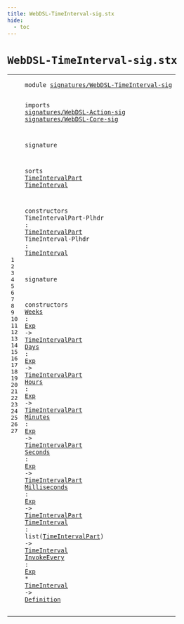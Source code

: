 ```yaml
---
title: WebDSL-TimeInterval-sig.stx
hide:
  - toc
---
```


# `WebDSL-TimeInterval-sig.stx`



[pdmosses/webdsl-statix/webdslstatix/src-gen/statix/signatures/WebDSL-TimeInterval-sig.stx]: https://github.com/pdmosses/webdsl-statix/blob/master/webdslstatix/src-gen/statix/signatures/WebDSL-TimeInterval-sig.stx "The source file on GitHub"

<div class="stx"><table class="highlighttable"><tbody><tr><td class="linenos"><div class="linenodiv"><pre><span></span>1
2
3
4
5
6
7
8
9
10
11
12
13
14
15
16
17
18
19
20
21
22
23
24
25
26
27
</pre></div></td>
<td class="code"><pre><code><span class="keyword">module</span> <a href="../webdsl-statix-sig.stx#signatures/WebDSL-TimeInterval-sig_736_770" id="signatures/WebDSL-TimeInterval-sig_7_41" title="Referenced at ../webdsl-statix-sig.stx line 25">signatures/WebDSL-TimeInterval-sig</a>

<span class="keyword">imports</span>
  <a href="../WebDSL-Action-sig.stx#signatures/WebDSL-Action-sig_7_35" id="signatures/WebDSL-Action-sig_53_81" title="Defined at ../WebDSL-Action-sig.stx line 1">signatures/WebDSL-Action-sig</a>
  <a href="../WebDSL-Core-sig.stx#signatures/WebDSL-Core-sig_7_33" id="signatures/WebDSL-Core-sig_84_110" title="Defined at ../WebDSL-Core-sig.stx line 1">signatures/WebDSL-Core-sig</a>

<span class="keyword">signature</span>

  <span class="keyword">sorts</span>
    <a href="#TimeIntervalPart_214_230" id="TimeIntervalPart_135_151" title="Referenced at line 14, 20, 21, 22, 23, 24, 25, 26; ../../../../trans/static-semantics/actions/functions.stx line 71">TimeIntervalPart</a>
    <a href="#TimeInterval_256_268" id="TimeInterval_156_168" title="Referenced at line 15, 26, 27">TimeInterval</a>

  <span class="keyword">constructors</span>
    <span id="TimeIntervalPart-Plhdr_189_211" title="Not referenced locally, nor via imports">TimeIntervalPart-Plhdr</span> : <a href="#TimeIntervalPart_135_151" id="TimeIntervalPart_214_230" title="Defined at line 10">TimeIntervalPart</a>
    <span id="TimeInterval-Plhdr_235_253" title="Not referenced locally, nor via imports">TimeInterval-Plhdr</span> : <a href="#TimeInterval_156_168" id="TimeInterval_256_268" title="Defined at line 11">TimeInterval</a>

<span class="keyword">signature</span>

  <span class="keyword">constructors</span>
    <a href="../../../../trans/static-semantics/actions/functions.stx#Weeks_2941_2946" id="Weeks_300_305" title="Referenced at ../../../../trans/static-semantics/actions/functions.stx line 72">Weeks</a> : <a href="../WebDSL-Action-sig.stx#Exp_404_407" id="Exp_308_311" title="Defined at ../WebDSL-Action-sig.stx line 25">Exp</a> -&gt; <a href="#TimeIntervalPart_135_151" id="TimeIntervalPart_315_331" title="Defined at line 10">TimeIntervalPart</a>
    <a href="../../../../trans/static-semantics/actions/functions.stx#Days_3016_3020" id="Days_336_340" title="Referenced at ../../../../trans/static-semantics/actions/functions.stx line 73">Days</a> : <a href="../WebDSL-Action-sig.stx#Exp_404_407" id="Exp_343_346" title="Defined at ../WebDSL-Action-sig.stx line 25">Exp</a> -&gt; <a href="#TimeIntervalPart_135_151" id="TimeIntervalPart_350_366" title="Defined at line 10">TimeIntervalPart</a>
    <a href="../../../../trans/static-semantics/actions/functions.stx#Hours_3091_3096" id="Hours_371_376" title="Referenced at ../../../../trans/static-semantics/actions/functions.stx line 74">Hours</a> : <a href="../WebDSL-Action-sig.stx#Exp_404_407" id="Exp_379_382" title="Defined at ../WebDSL-Action-sig.stx line 25">Exp</a> -&gt; <a href="#TimeIntervalPart_135_151" id="TimeIntervalPart_386_402" title="Defined at line 10">TimeIntervalPart</a>
    <a href="../../../../trans/static-semantics/actions/functions.stx#Minutes_3166_3173" id="Minutes_407_414" title="Referenced at ../../../../trans/static-semantics/actions/functions.stx line 75">Minutes</a> : <a href="../WebDSL-Action-sig.stx#Exp_404_407" id="Exp_417_420" title="Defined at ../WebDSL-Action-sig.stx line 25">Exp</a> -&gt; <a href="#TimeIntervalPart_135_151" id="TimeIntervalPart_424_440" title="Defined at line 10">TimeIntervalPart</a>
    <a href="../../../../trans/static-semantics/actions/functions.stx#Seconds_3241_3248" id="Seconds_445_452" title="Referenced at ../../../../trans/static-semantics/actions/functions.stx line 76">Seconds</a> : <a href="../WebDSL-Action-sig.stx#Exp_404_407" id="Exp_455_458" title="Defined at ../WebDSL-Action-sig.stx line 25">Exp</a> -&gt; <a href="#TimeIntervalPart_135_151" id="TimeIntervalPart_462_478" title="Defined at line 10">TimeIntervalPart</a>
    <a href="../../../../trans/static-semantics/actions/functions.stx#Milliseconds_3316_3328" id="Milliseconds_483_495" title="Referenced at ../../../../trans/static-semantics/actions/functions.stx line 77">Milliseconds</a> : <a href="../WebDSL-Action-sig.stx#Exp_404_407" id="Exp_498_501" title="Defined at ../WebDSL-Action-sig.stx line 25">Exp</a> -&gt; <a href="#TimeIntervalPart_135_151" id="TimeIntervalPart_505_521" title="Defined at line 10">TimeIntervalPart</a>
    <a href="../../../../trans/static-semantics/actions/functions.stx#TimeInterval_2731_2743" id="TimeInterval_526_538" title="Referenced at ../../../../trans/static-semantics/actions/functions.stx line 66">TimeInterval</a> : <span class="keyword">list</span>(<a href="#TimeIntervalPart_135_151" id="TimeIntervalPart_546_562" title="Defined at line 10">TimeIntervalPart</a>) -&gt; <a href="#TimeInterval_156_168" id="TimeInterval_567_579" title="Defined at line 11">TimeInterval</a>
    <a href="../../../../trans/static-semantics/actions/functions.stx#InvokeEvery_2714_2725" id="InvokeEvery_584_595" title="Referenced at ../../../../trans/static-semantics/actions/functions.stx line 66">InvokeEvery</a> : <a href="../WebDSL-Action-sig.stx#Exp_404_407" id="Exp_598_601" title="Defined at ../WebDSL-Action-sig.stx line 25">Exp</a> * <a href="#TimeInterval_156_168" id="TimeInterval_604_616" title="Defined at line 11">TimeInterval</a> -&gt; <a href="../WebDSL-Core-sig.stx#Definition_310_320" id="Definition_620_630" title="Defined at ../WebDSL-Core-sig.stx line 20">Definition</a>
</code></pre></td></tr></tbody></table></div>